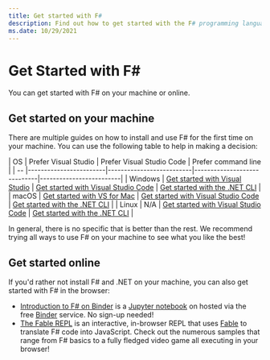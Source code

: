 ```yaml
---
title: Get started with F#
description: Find out how to get started with the F# programming language.
ms.date: 10/29/2021
---
```

# Get Started with F\#

You can get started with F# on your machine or online.

## Get started on your machine

There are multiple guides on how to install and use F# for the first time on your machine.  You can use the following table to help in making a decision:

| OS | Prefer Visual Studio | Prefer Visual Studio Code | Prefer command line |
| -- |------------------------|--------------------------|-----------------------------|-------------------------|
| Windows | [Get started with Visual Studio](get-started-visual-studio.md) | [Get started with Visual Studio Code](get-started-vscode.md) | [Get started with the .NET CLI](get-started-command-line.md) |
| macOS | [Get started with VS for Mac](get-started-with-visual-studio-for-mac.md) | [Get started with Visual Studio Code](get-started-vscode.md) | [Get started with the .NET CLI](get-started-command-line.md) |
| Linux | N/A | [Get started with Visual Studio Code](get-started-vscode.md) | [Get started with the .NET CLI](get-started-command-line.md) |

In general, there is no specific that is better than the rest. We recommend trying all ways to use F# on your machine to see what you like the best!

## Get started online

If you'd rather not install F# and .NET on your machine, you can also get started with F# in the browser:

* [Introduction to F# on Binder](https://mybinder.org/v2/gh/dotnet/interactive/main?urlpath=lab) is a [Jupyter notebook](https://jupyter.org/) on hosted via the free [Binder](https://mybinder.org/) service. No sign-up needed!
* [The Fable REPL](https://fable.io/repl/) is an interactive, in-browser REPL that uses [Fable](https://fable.io/) to translate F# code into JavaScript. Check out the numerous samples that range from F# basics to a fully fledged video game all executing in your browser!
